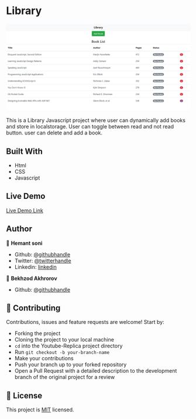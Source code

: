 # Library

![image](static/screenshot.png)

This is a Library Javascript project where user can dynamically add books and store in localstorage. User can toggle between read and not read button. user can delete and add a book.

## Built With

- Html
- CSS
- Javascript

## Live Demo

[Live Demo Link](https://hemant-soni-vst-au4.github.io/library/)


## Author

👤 **Hemant soni**

- Github: [@githubhandle](https://github.com/hemant-soni-vst-au4)
- Twitter: [@twitterhandle](https://twitter.com/abdelperez11)
- Linkedin: [linkedin](https://www.linkedin.com/in/hemant-soni-97427b193/)

👤 **Bekhzod Akhrorov**
- Github: [@githubhandle](https://github.com/Bekhzod96)

## 🤝 Contributing

Contributions, issues and feature requests are welcome! Start by:
* Forking the project
* Cloning the project to your local machine
* `cd` into the Youtube-Replica project directory
* Run `git checkout -b your-branch-name`
* Make your contributions
* Push your branch up to your forked repository
* Open a Pull Request with a detailed description to the development branch of the original project for a review

## 📝 License

This project is [MIT](https://opensource.org/licenses/MIT) licensed.